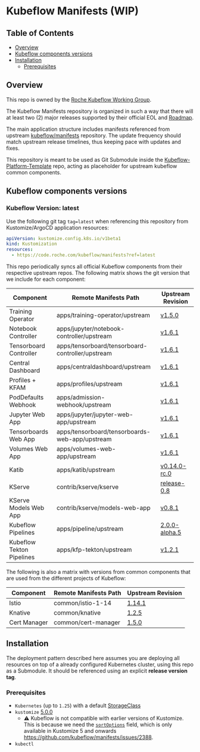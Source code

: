 # Kubeflow Manifests (WIP)

## Table of Contents

<!-- toc -->

- [Overview](#overview)
- [Kubeflow components versions](#kubeflow-components-versions)
- [Installation](#installation)
  - [Prerequisites](#prerequisites)

<!-- tocstop -->

## Overview

This repo is owned by the [Roche Kubeflow Working Group](https://code.roche.com/kubeflow/).

The Kubeflow Manifests repository is organized in such a way that there will at least two (2) major releases supported by their official EOL and [Roadmap](https://github.com/kubeflow/kubeflow/blob/master/ROADMAP.md).

The main application structure includes manifests referenced from upstream [kubeflow/manifests](https://github.com/kubeflow/manifests/) repository.
The update frequency should match upstream release timelines, thus keeping pace with updates and fixes.

This repository is meant to be used as Git Submodule inside the [Kubeflow-Platform-Template](https://code.roche.com/kubeflow/platform-template) repo, acting as placeholder for upstream kubeflow common components.

## Kubeflow components versions

### Kubeflow Version: latest

Use the following git tag `tag=latest` when referencing this repository from Kustomize/ArgoCD application resources:

```yaml
apiVersion: kustomize.config.k8s.io/v1beta1
kind: Kustomization
resources:
  - https://code.roche.com/kubeflow/manifests?ref=latest
```

This repo periodically syncs all official Kubeflow components from their respective upstream repos. The following matrix shows the git version that we include for each component:

| Component                 | Remote Manifests Path                            | Upstream Revision                                                                                            |
| ------------------------- | ------------------------------------------------ | ------------------------------------------------------------------------------------------------------------ |
| Training Operator         | apps/training-operator/upstream                  | [v1.5.0](https://github.com/kubeflow/training-operator/tree/v1.5.0/manifests)                                |
| Notebook Controller       | apps/jupyter/notebook-controller/upstream        | [v1.6.1](https://github.com/kubeflow/kubeflow/tree/v1.6.1/components/notebook-controller/config)             |
| Tensorboard Controller    | apps/tensorboard/tensorboard-controller/upstream | [v1.6.1](https://github.com/kubeflow/kubeflow/tree/v1.6.1/components/tensorboard-controller/config)          |
| Central Dashboard         | apps/centraldashboard/upstream                   | [v1.6.1](https://github.com/kubeflow/kubeflow/tree/v1.6.1/components/centraldashboard/manifests)             |
| Profiles + KFAM           | apps/profiles/upstream                           | [v1.6.1](https://github.com/kubeflow/kubeflow/tree/v1.6.1/components/profile-controller/config)              |
| PodDefaults Webhook       | apps/admission-webhook/upstream                  | [v1.6.1](https://github.com/kubeflow/kubeflow/tree/v1.6.1/components/admission-webhook/manifests)            |
| Jupyter Web App           | apps/jupyter/jupyter-web-app/upstream            | [v1.6.1](https://github.com/kubeflow/kubeflow/tree/v1.6.1/components/crud-web-apps/jupyter/manifests)        |
| Tensorboards Web App      | apps/tensorboard/tensorboards-web-app/upstream   | [v1.6.1](https://github.com/kubeflow/kubeflow/tree/v1.6.1/components/crud-web-apps/tensorboards/manifests)   |
| Volumes Web App           | apps/volumes-web-app/upstream                    | [v1.6.1](https://github.com/kubeflow/kubeflow/tree/v1.6.1/components/crud-web-apps/volumes/manifests)        |
| Katib                     | apps/katib/upstream                              | [v0.14.0-rc.0](https://github.com/kubeflow/katib/tree/v0.14.0-rc.0/manifests/v1beta1)                        |
| KServe                    | contrib/kserve/kserve                            | [release-0.8](https://github.com/kserve/kserve/tree/8079f375cbcedc4d45a1b4aade2e2308ea6f9ae8/install/v0.8.0) |
| KServe Models Web App     | contrib/kserve/models-web-app                    | [v0.8.1](https://github.com/kserve/models-web-app/tree/v0.8.1/config)                                        |
| Kubeflow Pipelines        | apps/pipeline/upstream                           | [2.0.0-alpha.5](https://github.com/kubeflow/pipelines/tree/2.0.0-alpha.5/manifests/kustomize)                |
| Kubeflow Tekton Pipelines | apps/kfp-tekton/upstream                         | [v1.2.1](https://github.com/kubeflow/kfp-tekton/tree/v1.2.1/manifests/kustomize)                             |

The following is also a matrix with versions from common components that are
used from the different projects of Kubeflow:

| Component    | Remote Manifests Path | Upstream Revision                                                         |
| ------------ | --------------------- | ------------------------------------------------------------------------- |
| Istio        | common/istio-1-14     | [1.14.1](https://github.com/istio/istio/releases/tag/1.14.1)              |
| Knative      | common/knative        | [1.2.5](https://github.com/knative/serving/releases/tag/knative-v1.2.5)   |
| Cert Manager | common/cert-manager   | [1.5.0](https://github.com/cert-manager/cert-manager/releases/tag/v1.5.0) |

## Installation

The deployment pattern described here assumes you are deploying all resources on top of a already configured Kubernetes cluster, using this repo as a Submodule. It should be referenced using an explicit **release version tag**.

### Prerequisites

- `Kubernetes` (up to `1.25`) with a default [StorageClass](https://kubernetes.io/docs/concepts/storage/storage-classes/)
- `kustomize` [5.0.0](https://github.com/kubernetes-sigs/kustomize/releases/tag/kustomize%2Fv5.0.0)
  - :warning: Kubeflow is not compatible with earlier versions of Kustomize. This is because we need the [`sortOptions`](https://kubectl.docs.kubernetes.io/references/kustomize/kustomization/sortoptions/) field, which is only available in Kustomize 5 and onwards https://github.com/kubeflow/manifests/issues/2388.
- `kubectl`
